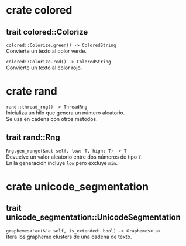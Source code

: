 #  crate    colored

## trait    colored::Colorize
`colored::Colorize.green() -> ColoredString`\
Convierte un texto al color verde.

`colored::Colorize.red() -> ColoredString`\
Convierte un texto al color rojo.


#  crate    rand
`rand::thread_rng() -> ThreadRng`\
Inicializa un hilo que genera un número aleatorio.\
Se usa en cadena con otros métodos.

## trait    rand::Rng
`Rng.gen_range(&mut self, low: T, high: T) -> T`\
Devuelve un valor aleatorio entre dos números de tipo `T`.\
En la generación incluye `low` pero excluye `min`.


#  crate    unicode_segmentation

## trait    unicode_segmentation::UnicodeSegmentation
`graphemes<'a>(&'a self, is_extended: bool) -> Graphemes<'a>`\
Itera los grapheme clusters de una cadena de texto.
